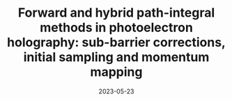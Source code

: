 ---
title: "Forward and hybrid path-integral methods in photoelectron holography: sub-barrier corrections, initial sampling and momentum mapping "
collection: publications
permalink: " /publication/2023-05-23-Forward and hybrid path-integral methods in photoelectron holography: sub-barrier corrections, initial sampling and momentum mapping"
date: 2023-05-23
venue: 'Phys. Rev. A'
paperurl: 'https://journals.aps.org/pra/abstract/10.1103/PhysRevA.108.033114'
citation: 'L. Cruz Rodriguez, T. Rook, B. B. Augstein, A. S. Maxwell, C. Figueira de Morisson Faria, Phys. Rev. A 108, 033114 (2023)'
---